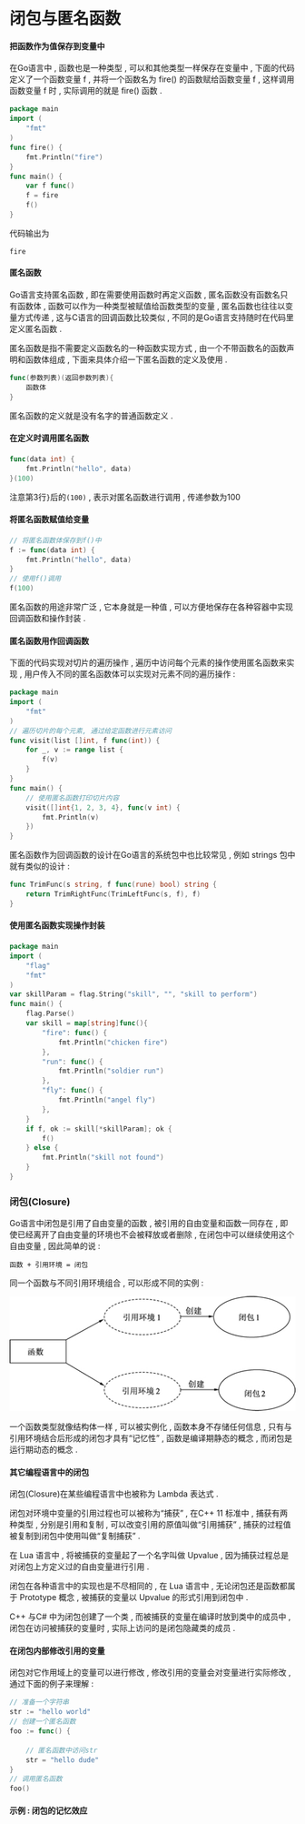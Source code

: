 # 闭包与匿名函数

#### 把函数作为值保存到变量中

在Go语言中 , 函数也是一种类型 , 可以和其他类型一样保存在变量中 , 下面的代码定义了一个函数变量 f , 并将一个函数名为 fire\(\) 的函数赋给函数变量 f , 这样调用函数变量 f 时 , 实际调用的就是 fire\(\) 函数 .

```go
package main
import (
    "fmt"
)
func fire() {
    fmt.Println("fire")
}
func main() {
    var f func()
    f = fire
    f()
}
```

代码输出为

```
fire
```

#### 匿名函数

Go语言支持匿名函数 , 即在需要使用函数时再定义函数 , 匿名函数没有函数名只有函数体 , 函数可以作为一种类型被赋值给函数类型的变量 , 匿名函数也往往以变量方式传递 , 这与C语言的回调函数比较类似 , 不同的是Go语言支持随时在代码里定义匿名函数 .

匿名函数是指不需要定义函数名的一种函数实现方式 , 由一个不带函数名的函数声明和函数体组成 , 下面来具体介绍一下匿名函数的定义及使用 .

```go
func(参数列表)(返回参数列表){
    函数体
}
```

匿名函数的定义就是没有名字的普通函数定义 .

#### 在定义时调用匿名函数

```go
func(data int) {
    fmt.Println("hello", data)
}(100)
```

注意第3行`}`后的`(100)` , 表示对匿名函数进行调用 , 传递参数为100

#### 将匿名函数赋值给变量

```go
// 将匿名函数体保存到f()中
f := func(data int) {
    fmt.Println("hello", data)
}
// 使用f()调用
f(100)
```

匿名函数的用途非常广泛 , 它本身就是一种值 , 可以方便地保存在各种容器中实现回调函数和操作封装 .

#### 匿名函数用作回调函数

下面的代码实现对切片的遍历操作 , 遍历中访问每个元素的操作使用匿名函数来实现 , 用户传入不同的匿名函数体可以实现对元素不同的遍历操作 :

```go
package main
import (
    "fmt"
)
// 遍历切片的每个元素, 通过给定函数进行元素访问
func visit(list []int, f func(int)) {
    for _, v := range list {
        f(v)
    }
}
func main() {
    // 使用匿名函数打印切片内容
    visit([]int{1, 2, 3, 4}, func(v int) {
        fmt.Println(v)
    })
}
```

匿名函数作为回调函数的设计在Go语言的系统包中也比较常见 , 例如 strings 包中就有类似的设计 :

```go
func TrimFunc(s string, f func(rune) bool) string {
    return TrimRightFunc(TrimLeftFunc(s, f), f)
}
```

#### 使用匿名函数实现操作封装

```go
package main
import (
    "flag"
    "fmt"
)
var skillParam = flag.String("skill", "", "skill to perform")
func main() {
    flag.Parse()
    var skill = map[string]func(){
        "fire": func() {
            fmt.Println("chicken fire")
        },
        "run": func() {
            fmt.Println("soldier run")
        },
        "fly": func() {
            fmt.Println("angel fly")
        },
    }
    if f, ok := skill[*skillParam]; ok {
        f()
    } else {
        fmt.Println("skill not found")
    }
}
```

### 闭包\(Closure\)

Go语言中闭包是引用了自由变量的函数 , 被引用的自由变量和函数一同存在 , 即使已经离开了自由变量的环境也不会被释放或者删除 , 在闭包中可以继续使用这个自由变量 , 因此简单的说 :

```
函数 + 引用环境 = 闭包
```

同一个函数与不同引用环境组合 , 可以形成不同的实例 :

![](/assets/bibaoyuanshuyinyongpng)

一个函数类型就像结构体一样 , 可以被实例化 , 函数本身不存储任何信息 , 只有与引用环境结合后形成的闭包才具有“记忆性” , 函数是编译期静态的概念 , 而闭包是运行期动态的概念 .

#### 其它编程语言中的闭包

闭包\(Closure\)在某些编程语言中也被称为 Lambda 表达式 .

闭包对环境中变量的引用过程也可以被称为“捕获” , 在C++ 11 标准中 , 捕获有两种类型 , 分别是引用和复制 , 可以改变引用的原值叫做“引用捕获” , 捕获的过程值被复制到闭包中使用叫做“复制捕获” .

在 Lua 语言中 , 将被捕获的变量起了一个名字叫做 Upvalue , 因为捕获过程总是对闭包上方定义过的自由变量进行引用 .

闭包在各种语言中的实现也是不尽相同的 , 在 Lua 语言中 , 无论闭包还是函数都属于 Prototype 概念 , 被捕获的变量以 Upvalue 的形式引用到闭包中 .

C++ 与C\# 中为闭包创建了一个类 , 而被捕获的变量在编译时放到类中的成员中 , 闭包在访问被捕获的变量时 , 实际上访问的是闭包隐藏类的成员 .

#### 在闭包内部修改引用的变量

闭包对它作用域上的变量可以进行修改 , 修改引用的变量会对变量进行实际修改 , 通过下面的例子来理解 :

```go
// 准备一个字符串
str := "hello world"
// 创建一个匿名函数
foo := func() {

    // 匿名函数中访问str
    str = "hello dude"
}
// 调用匿名函数
foo()
```

#### 示例 : 闭包的记忆效应



